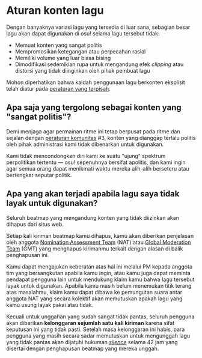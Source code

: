 # Aturan konten lagu

Dengan banyaknya variasi lagu yang tersedia di luar sana, sebagian besar lagu akan dapat digunakan di osu! selama lagu tersebut tidak:

- Memuat konten yang sangat politis
- Mempromosikan ketegangan atau perpecahan rasial
- Memiliki volume yang luar biasa bising
- Dimodifikasi sedemikian rupa untuk mengandung efek *clipping* atau distorsi yang tidak diinginkan oleh pihak pembuat lagu

Mohon diperhatikan bahwa kaidah penggunaan lagu berkonten eksplisit telah diatur pada [peraturan yang terpisah](/wiki/Rules/Explicit_content).

## Apa saja yang tergolong sebagai konten yang "sangat politis"?

Demi menjaga agar permainan ritme ini tetap berpusat pada ritme dan sejalan dengan [peraturan komunitas](/wiki/Rules#peraturan-komunitas) #3, konten yang dianggap terlalu politis oleh pihak administrasi kami tidak dibenarkan untuk digunakan.

Kami tidak mencondongkan diri kami ke suatu "ujung" spektrum perpolitikan tertentu — osu! sepenuhnya bersifat apolitis, dan kami ingin agar semua orang dapat menikmati waktu mereka alih-alih berseteru atau bertengkar seputar politik.

## Apa yang akan terjadi apabila lagu saya tidak layak untuk digunakan?

Seluruh beatmap yang mengandung konten yang tidak diizinkan akan dihapus dari situs web.

Setiap kali kiriman beatmap kamu dihapus, kamu akan diberikan penjelasan oleh anggota [Nomination Assessment Team](/wiki/People/Nomination_Assessment_Team) (NAT) atau [Global Moderation Team](/wiki/People/Global_Moderation_Team) (GMT) yang menghapus kirimanmu terkait dengan alasan di balik penghapusan ini.

Kamu dapat mengajukan keberatan atas hal ini melalui PM kepada anggota tim yang bersangkutan apabila kamu ingin, atau kamu juga dapat meminta pendapat pengguna lain untuk mendukung klaim kamu bahwa lagu tersebut layak untuk digunakan. Apabila kamu masih belum menemukan titik terang atas masalahmu, klaim kamu dapat dibawa ke pemungutan suara antar anggota NAT yang secara kolektif akan memutuskan apakah lagu yang kamu usung layak pakai atau tidak.

Kecuali untuk unggahan yang sudah sangat tidak pantas, seluruh pengguna akan diberikan **kelonggaran sejumlah satu kali kiriman** karena sifat keputusan ini yang tidak pasti. Setelah masa kelonggaran ini habis, para pengguna yang masih secara sadar memutuskan untuk mengunggah lagu yang tidak pantas akan dijatuhi hukuman *[silence](/wiki/Silence)* selama 42 jam yang disertai dengan penghapusan beatmap yang mereka unggah.
